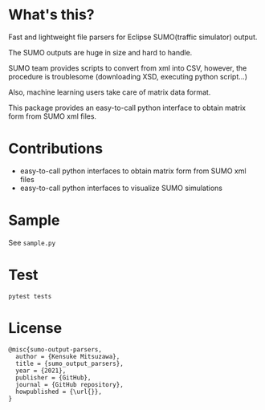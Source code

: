 # What's this?

Fast and lightweight file parsers for Eclipse SUMO(traffic simulator) output.

The SUMO outputs are huge in size and hard to handle.

SUMO team provides scripts to convert from xml into CSV, however, the procedure is troublesome (downloading XSD, executing python script...)

Also, machine learning users take care of matrix data format.

This package provides an easy-to-call python interface to obtain matrix form from SUMO xml files.

# Contributions

- easy-to-call python interfaces to obtain matrix form from SUMO xml files
- easy-to-call python interfaces to visualize SUMO simulations

# Sample

See `sample.py`

# Test

```
pytest tests
```

# License

```
@misc{sumo-output-parsers,
  author = {Kensuke Mitsuzawa},
  title = {sumo_output_parsers},
  year = {2021},
  publisher = {GitHub},
  journal = {GitHub repository},
  howpublished = {\url{}},
}
```